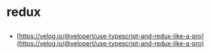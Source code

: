 # redux

##  



* [https://velog.io/@velopert/use-typescript-and-redux-like-a-pro](https://velog.io/@velopert/use-typescript-and-redux-like-a-pro)



